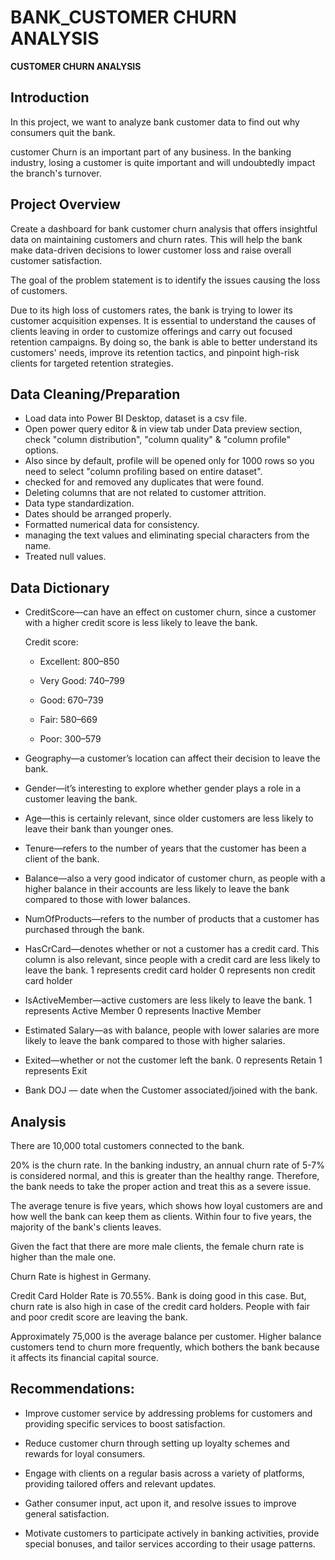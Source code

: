 # BANK_CUSTOMER CHURN ANALYSIS

**CUSTOMER CHURN ANALYSIS**

## Introduction

In this project, we want to analyze bank customer data to find out why consumers quit the bank.

customer Churn is an important part of any business. In the banking industry, losing a customer is quite important and will undoubtedly impact the branch's turnover. 

## Project Overview

Create a dashboard for bank customer churn analysis that offers insightful data on maintaining customers and churn rates. This will help the bank make data-driven decisions to lower customer loss and raise overall customer satisfaction.

The goal of the problem statement is to identify the issues causing the loss of customers.

Due to its high loss of customers rates, the bank is trying to lower its customer acquisition expenses. It is essential to understand the causes of clients leaving in order to customize offerings and carry out focused retention campaigns. By doing so, the bank is able to better understand its customers' needs, improve its retention tactics, and pinpoint high-risk clients for targeted retention strategies.

## Data Cleaning/Preparation

- Load data into Power BI Desktop, dataset is a csv file.
- Open power query editor & in view tab under Data preview section, check "column distribution", "column quality" & "column profile" options.
- Also since by default, profile will be opened only for 1000 rows so you need to select "column profiling based on entire dataset".
- checked for and removed any duplicates that were found.
- Deleting columns that are not related to customer attrition.
- Data type standardization.
- Dates should be arranged properly.
- Formatted numerical data for consistency.
- managing the text values and eliminating special characters from the name.
- Treated null values.

## Data Dictionary

- CreditScore—can have an effect on customer churn, since a customer with a higher credit score is less likely to leave the bank.

  Credit score:

   - Excellent: 800–850

   - Very Good: 740–799

   - Good: 670–739

   - Fair: 580–669

   - Poor: 300–579

- Geography—a customer’s location can affect their decision to leave the bank.

- Gender—it’s interesting to explore whether gender plays a role in a customer leaving the bank.

- Age—this is certainly relevant, since older customers are less likely to leave their bank than younger ones.

- Tenure—refers to the number of years that the customer has been a client of the bank. 

- Balance—also a very good indicator of customer churn, as people with a higher balance in their accounts are less likely to leave the bank compared to those with lower balances.

- NumOfProducts—refers to the number of products that a customer has purchased through the bank. 

- HasCrCard—denotes whether or not a customer has a credit card. This column is also relevant, since people with a credit card are less likely to leave the bank.
     1 represents credit card holder
   	 0 represents non credit card holder
     
- IsActiveMember—active customers are less likely to leave the bank.
	    1 represents Active Member
	    0 represents Inactive Member
     
- Estimated Salary—as with balance, people with lower salaries are more likely to leave the bank compared to those with higher salaries.

- Exited—whether or not the customer left the bank.
     0 represents Retain 
     1 represents Exit
- Bank DOJ — date when the Customer associated/joined  with the bank.


## Analysis

There are 10,000 total customers connected to the bank.

20% is the churn rate. In the banking industry, an annual churn rate of 5-7% is considered normal, and this is greater than the healthy range. 
Therefore, the bank needs to take the proper action and treat this as a severe issue.

The average tenure is five years, which shows how loyal customers are and how well the bank can keep them as clients. Within four to five years, the majority of the bank's clients leaves.

Given the fact that there are more male clients, the female churn rate is higher than the male one.

Churn Rate is highest in Germany.

Credit Card Holder Rate is 70.55%. Bank is doing good in this case. But, churn rate is also high in case of the credit card holders. People with fair and poor credit score are leaving the bank. 

Approximately 75,000 is the average balance per customer. Higher balance customers tend to churn more frequently, which bothers the bank because it affects its financial capital source.


## Recommendations:

- Improve customer service by addressing problems for customers and providing specific services to boost satisfaction.
  
- Reduce customer churn through setting up loyalty schemes and rewards for loyal consumers.
  
- Engage with clients on a regular basis across a variety of platforms, providing tailored offers and relevant updates.
 
- Gather consumer input, act upon it, and resolve issues to improve general satisfaction.
  
- Motivate customers to participate actively in banking activities, provide special bonuses, and tailor services according to their usage patterns.










